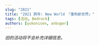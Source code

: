 ```yaml
---
slug: "2021"
title: "2021 跨年: New World 『重构新世界』"
tags: [活动, Bedrock]
authors: [yukonisen, anbuger]
---
```


*旧的活动将不会补充详细信息。*

<!--truncate-->

